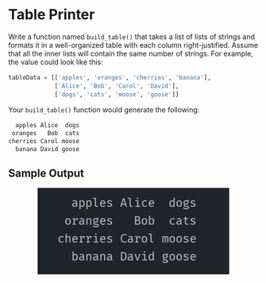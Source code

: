 # Table Printer

Write a function named `build_table()` that takes a list of lists of strings and formats it in a well-organized table with each column right-justified. Assume that all the inner lists will contain the same number of strings. For example, the value could look like this:

```python
tableData = [['apples', 'oranges', 'cherries', 'banana'],
             ['Alice', 'Bob', 'Carol', 'David'],
             ['dogs', 'cats', 'moose', 'goose']]
```
Your `build_table()` function would generate the following:

```
  apples Alice  dogs
 oranges   Bob  cats
cherries Carol moose
  banana David goose
```

## Sample Output
<p align=center>
  <img src=./sample_output.png alt=sample console output>
</p>
